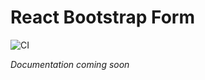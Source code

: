 # React Bootstrap Form

![CI](https://github.com/tgfischer/react-bootstrap-form/workflows/CI/badge.svg?branch=master)

_Documentation coming soon_